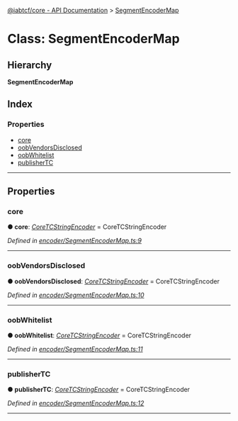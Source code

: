 [@iabtcf/core - API Documentation](../README.md) > [SegmentEncoderMap](../classes/segmentencodermap.md)

# Class: SegmentEncoderMap

## Hierarchy

**SegmentEncoderMap**

## Index

### Properties

* [core](segmentencodermap.md#core)
* [oobVendorsDisclosed](segmentencodermap.md#oobvendorsdisclosed)
* [oobWhitelist](segmentencodermap.md#oobwhitelist)
* [publisherTC](segmentencodermap.md#publishertc)

---

## Properties

<a id="core"></a>

###  core

**● core**: *[CoreTCStringEncoder](coretcstringencoder.md)* =  CoreTCStringEncoder

*Defined in [encoder/SegmentEncoderMap.ts:9](https://github.com/chrispaterson/iabtcf-es/blob/a5d32bd/modules/core/src/encoder/SegmentEncoderMap.ts#L9)*

___
<a id="oobvendorsdisclosed"></a>

###  oobVendorsDisclosed

**● oobVendorsDisclosed**: *[CoreTCStringEncoder](coretcstringencoder.md)* =  CoreTCStringEncoder

*Defined in [encoder/SegmentEncoderMap.ts:10](https://github.com/chrispaterson/iabtcf-es/blob/a5d32bd/modules/core/src/encoder/SegmentEncoderMap.ts#L10)*

___
<a id="oobwhitelist"></a>

###  oobWhitelist

**● oobWhitelist**: *[CoreTCStringEncoder](coretcstringencoder.md)* =  CoreTCStringEncoder

*Defined in [encoder/SegmentEncoderMap.ts:11](https://github.com/chrispaterson/iabtcf-es/blob/a5d32bd/modules/core/src/encoder/SegmentEncoderMap.ts#L11)*

___
<a id="publishertc"></a>

###  publisherTC

**● publisherTC**: *[CoreTCStringEncoder](coretcstringencoder.md)* =  CoreTCStringEncoder

*Defined in [encoder/SegmentEncoderMap.ts:12](https://github.com/chrispaterson/iabtcf-es/blob/a5d32bd/modules/core/src/encoder/SegmentEncoderMap.ts#L12)*

___

